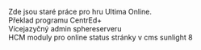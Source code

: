 Zde jsou staré práce pro hru Ultima Online.<br>
Překlad programu CentrEd+<br>
Vícejazyčný admin sphereserveru<br>
HCM moduly pro online status stránky v cms sunlight 8
